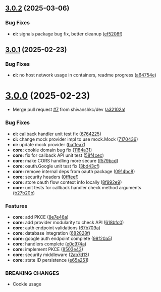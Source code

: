 ## [3.0.2](https://github.com/shivanshkc/authorizer/compare/v3.0.1...v3.0.2) (2025-03-06)


### Bug Fixes

* **ci:** signals package bug fix, better cleanup ([ef5208f](https://github.com/shivanshkc/authorizer/commit/ef5208fc40b2e11af919acef1c967337ec0217e0))

## [3.0.1](https://github.com/shivanshkc/authorizer/compare/v3.0.0...v3.0.1) (2025-02-23)


### Bug Fixes

* **ci:** no host network usage in containers, readme progress ([a64754e](https://github.com/shivanshkc/authorizer/commit/a64754ef7c75f3e03cac83bf169950c5a0d3eaa7))

# [3.0.0](https://github.com/shivanshkc/authorizer/compare/v2.3.0...v3.0.0) (2025-02-23)


* Merge pull request [#7](https://github.com/shivanshkc/authorizer/issues/7) from shivanshkc/dev ([a32102a](https://github.com/shivanshkc/authorizer/commit/a32102adf2404dfb4fae82a2d7664d671574c214))


### Bug Fixes

* **ci:** callback handler unit test fix ([6764225](https://github.com/shivanshkc/authorizer/commit/6764225cd4163a53c5569bcd8cf512914223cd49))
* **ci:** change mock provider impl to use mock.Mock ([7170436](https://github.com/shivanshkc/authorizer/commit/717043623c9382ce6990a4ad26dfe8be82126b8f))
* **ci:** update mock provider ([baffea7](https://github.com/shivanshkc/authorizer/commit/baffea7f4eabefe31af22fbf0df21e4062955596))
* **core:** cookie domain bug fix ([1184a31](https://github.com/shivanshkc/authorizer/commit/1184a31b37b7290eedc412bc06aa947119b74d17))
* **core:** fix for callback API unit test ([58f4cec](https://github.com/shivanshkc/authorizer/commit/58f4cec4ea743a4a107b9524ed2ebb8af699db08))
* **core:** make CORS handling more secure ([f579bcd](https://github.com/shivanshkc/authorizer/commit/f579bcdf51a78c92280ad18b7a7390989853b1a7))
* **core:** oauth.Google unit test fix ([3bd43cf](https://github.com/shivanshkc/authorizer/commit/3bd43cf0f268d36fad9816a1ca451f5711d87933))
* **core:** remove internal deps from oauth package ([0914bc8](https://github.com/shivanshkc/authorizer/commit/0914bc82305b2aef1bb426c88ab3c1b7171fa1dc))
* **core:** security headers ([0fffeef](https://github.com/shivanshkc/authorizer/commit/0fffeefc7b4178cbdc607daa898b8a8b9f3cef0e))
* **core:** store oauth flow context info locally ([8f992e9](https://github.com/shivanshkc/authorizer/commit/8f992e95bc99741c1860c18e07c174886dac5b42))
* **core:** unit tests for callback handler check method arguments ([b27b20b](https://github.com/shivanshkc/authorizer/commit/b27b20b655d0023d27ea8bd813f60fc47dac6401))


### Features

* **core:** add PKCE ([8e7e46a](https://github.com/shivanshkc/authorizer/commit/8e7e46ac8e02c8ca87e5b7796df007990d270844))
* **core:** add provider modularity to check API ([618bfc0](https://github.com/shivanshkc/authorizer/commit/618bfc0b14d8c1bd6ea69a240921158b7173abab))
* **core:** auth endpoint validations ([67b709a](https://github.com/shivanshkc/authorizer/commit/67b709afaac5e0f02a54180c1c78c5546bd45a85))
* **core:** database integration ([682828f](https://github.com/shivanshkc/authorizer/commit/682828f31b7c54d61e8355f3304f7cc381882fd6))
* **core:** google auth endpoint complete ([98f20a5](https://github.com/shivanshkc/authorizer/commit/98f20a537e3b7ef6e18854ba6553d2d03998adc6))
* **core:** handlers complete ([e0c974a](https://github.com/shivanshkc/authorizer/commit/e0c974a16a9e8d022131c512c6db3e1334bdafba))
* **core:** implement PKCE ([8503e43](https://github.com/shivanshkc/authorizer/commit/8503e432f5002edcf9c7ac4359ecf173537a1d6a))
* **core:** security middleware ([2ab7d13](https://github.com/shivanshkc/authorizer/commit/2ab7d1349eccdc05e8d4243ec2eabe6b39ea6006))
* **core:** state ID persistence ([e65a251](https://github.com/shivanshkc/authorizer/commit/e65a251274d12cc2095fc8d989ff30c5a75d9c36))


### BREAKING CHANGES

* Cookie usage
